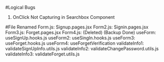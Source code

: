#Logical Bugs

1. OnClick Not Capturing in Searchbox Component

#File Renamed
Form.js:        Signup.pages.jsx
Form2.js:       Signin.pages.jsx
Form3.js:       Forget.pages.jsx
Form4.js:       (Deleted) (Backup Done)
useForm:        useSignUp.hooks.js
useForm2:       useSingIn.hooks.js
useForm3:       useForget.hooks.js
useForm4:       useForgetVerification
validateInfo1:  validateSignUpInfo.utils.js
validateInfo2:  validateChangePassword.utils.js
validateInfo3:  validateForget.utils.js
